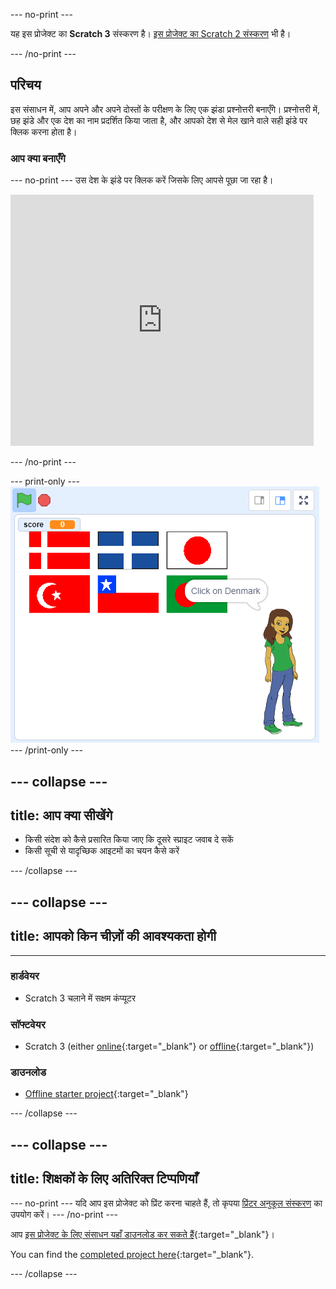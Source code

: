 \--- no-print \---

यह इस प्रोजेक्ट का **Scratch 3** संस्करण है। [इस प्रोजेक्ट का Scratch 2 संस्करण](https://projects.raspberrypi.org/en/projects/guess-the-flag-scratch2) भी है।

\--- /no-print \---

## परिचय

इस संसाधन में, आप अपने और अपने दोस्तों के परीक्षण के लिए एक झंडा प्रश्नोत्तरी बनाएँगे। प्रश्नोत्तरी में, छह झंडे और एक देश का नाम प्रदर्शित किया जाता है, और आपको देश से मेल खाने वाले सही झंडे पर क्लिक करना होता है।

### आप क्या बनाएँगे

\--- no-print \--- उस देश के झंडे पर क्लिक करें जिसके लिए आपसे पूछा जा रहा है।

<div class="scratch-preview">
  <iframe allowtransparency="true" width="485" height="402" src="https://scratch.mit.edu/projects/embed/276891625/?autostart=false" frameborder="0" scrolling="no"></iframe>
</div>

\--- /no-print \---

\--- print-only \--- ![Finished game](images/finished-game.png) \--- /print-only \---

## \--- collapse \---

## title: आप क्या सीखेंगे

+ किसी संदेश को कैसे प्रसारित किया जाए कि दूसरे स्प्राइट जवाब दे सकें
+ किसी सूची से यादृच्छिक आइटमों का चयन कैसे करें

\--- /collapse \---

## \--- collapse \---

## title: आपको किन चीज़ों की आवश्यकता होगी

* * *

### हार्डवेयर

+ Scratch 3 चलाने में सक्षम कंप्यूटर

### सॉफ्टवेयर

+ Scratch 3 (either [online](http://rpf.io/scratchon){:target="_blank"} or [offline](http://rpf.io/scratchoff){:target="_blank"})

### डाउनलोड

+ [Offline starter project](http://rpf.io/p/en/guess-the-flag-go){:target="_blank"}

\--- /collapse \---

## \--- collapse \---

## title: शिक्षकों के लिए अतिरिक्त टिप्पणियाँ

\--- no-print \--- यदि आप इस प्रोजेक्ट को प्रिंट करना चाहते हैं, तो कृपया [प्रिंटर अनुकूल संस्करण](https://projects.raspberrypi.org/en/projects/guess-the-flag/print) का उपयोग करें। \--- /no-print \---

आप [इस प्रोजेक्ट के लिए संसाधन यहाँ डाउनलोड कर सकते हैं](http://rpf.io/p/en/guess-the-flag-go){:target="_blank"}।

You can find the [completed project here](http://rpf.io/p/en/guess-the-flag-get){:target="_blank"}.

\--- /collapse \---